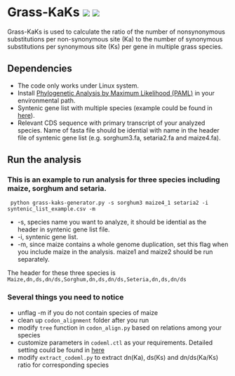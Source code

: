 # Grass-KaKs ![](https://img.shields.io/badge/Release-v1.0.1-blue.svg)  [![](https://img.shields.io/pypi/l/Django.svg)](https://github.com/shanwai1234/Grass-KaKs/commits/master)
Grass-KaKs is used to calculate the ratio of the number of nonsynonymous substitutions per non-synonymous site (Ka) to the number of synonymous substitutions per synonymous site (Ks) per gene in multiple grass species.

## Dependencies

- The code only works under Linux system.
- Install [Phylogenetic Analysis by Maximum Likelihood (PAML)](http://abacus.gene.ucl.ac.uk/software/paml.html) in your environmental path.
- Syntenic gene list with multiple species (example could be found in [here](https://figshare.com/articles/Pan_Grass_Syntenic_Gene_Set_sorghum_referenced_/3113488/1)).
- Relevant CDS sequence with primary transcript of your analyzed species. Name of fasta file should be idential with name in the header file of syntenic gene list (e.g. sorghum3.fa, setaria2.fa and maize4.fa).

## Run the analysis

### This is an example to run analysis for three species including maize, sorghum and setaria.
```
 python grass-kaks-generator.py -s sorghum3 maize4_1 setaria2 -i syntenic_list_example.csv -m
```
- -s, species name you want to analyze, it should be idential as the header in syntenic gene list file.
- -i, syntenic gene list.
- -m, since maize contains a whole genome duplication, set this flag when you include maize in the analysis. maize1 and maize2 should be run separately.

The header for these three species is `Maize,dn,ds,dn/ds,Sorghum,dn,ds,dn/ds,Seteria,dn,ds,dn/ds`

### Several things you need to notice
- unflag -m if you do not contain species of maize
- clean up `codon_alignment` folder after you run
- modify `tree` function in `codon_align.py` based on relations among your species
- customize parameters in `codeml.ctl` as your requirements. Detailed setting could be found in [here](http://nebc.nerc.ac.uk/bioinformatics/documentation/paml/doc/pamlDOC.pdf)  
- modify `extract_codeml.py` to extract dn(Ka), ds(Ks) and dn/ds(Ka/Ks) ratio for corresponding species
